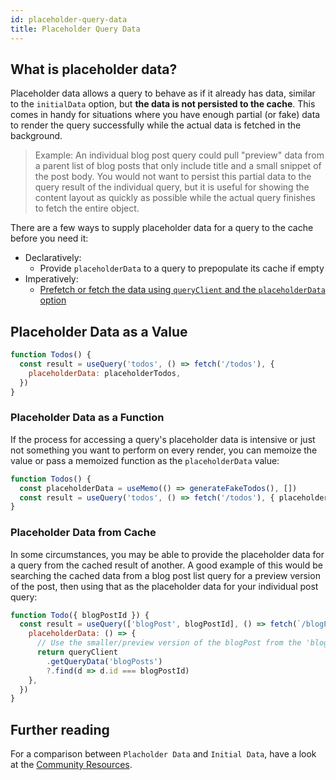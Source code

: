 ```yaml
---
id: placeholder-query-data
title: Placeholder Query Data
---
```


## What is placeholder data?

Placeholder data allows a query to behave as if it already has data, similar to the `initialData` option, but **the data is not persisted to the cache**. This comes in handy for situations where you have enough partial (or fake) data to render the query successfully while the actual data is fetched in the background.

> Example: An individual blog post query could pull "preview" data from a parent list of blog posts that only include title and a small snippet of the post body. You would not want to persist this partial data to the query result of the individual query, but it is useful for showing the content layout as quickly as possible while the actual query finishes to fetch the entire object.

There are a few ways to supply placeholder data for a query to the cache before you need it:

- Declaratively:
  - Provide `placeholderData` to a query to prepopulate its cache if empty
- Imperatively:
  - [Prefetch or fetch the data using `queryClient` and the `placeholderData` option](./prefetching)

## Placeholder Data as a Value

```js
function Todos() {
  const result = useQuery('todos', () => fetch('/todos'), {
    placeholderData: placeholderTodos,
  })
}
```

### Placeholder Data as a Function

If the process for accessing a query's placeholder data is intensive or just not something you want to perform on every render, you can memoize the value or pass a memoized function as the `placeholderData` value:

```js
function Todos() {
  const placeholderData = useMemo(() => generateFakeTodos(), [])
  const result = useQuery('todos', () => fetch('/todos'), { placeholderData })
}
```

### Placeholder Data from Cache

In some circumstances, you may be able to provide the placeholder data for a query from the cached result of another. A good example of this would be searching the cached data from a blog post list query for a preview version of the post, then using that as the placeholder data for your individual post query:

```js
function Todo({ blogPostId }) {
  const result = useQuery(['blogPost', blogPostId], () => fetch(`/blogPosts/${blogPostId}`), {
    placeholderData: () => {
      // Use the smaller/preview version of the blogPost from the 'blogPosts' query as the placeholder data for this blogPost query
      return queryClient
        .getQueryData('blogPosts')
        ?.find(d => d.id === blogPostId)
    },
  })
}
```

## Further reading

For a comparison between `Placholder Data` and `Initial Data`, have a look at the [Community Resources](../community/tkdodos-blog#9-placeholder-and-initial-data-in-react-query).
